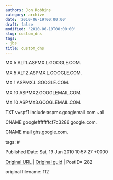 ```yaml
---
authors: Jon Robbins
category: archive
date: '2010-06-19T00:00:00'
draft: false
modified: '2010-06-19T00:00:00'
slug: custom_dns
tags:
- jbs
title: custom_dns
---
```


MX 5 ALT1.ASPMX.L.GOOGLE.COM.

 MX 5 ALT2.ASPMX.L.GOOGLE.COM.

 MX 1 ASPMX.L.GOOGLE.COM.

 MX 10 ASPMX2.GOOGLEMAIL.COM.

 MX 10 ASPMX3.GOOGLEMAIL.COM.

 TXT v=spf1 include:aspmx.googlemail.com ~all

 CNAME googleffffffffcf7c3286 google.com.

 CNAME mail ghs.google.com.

 



tags: # 


Published Date: Sat, 19 Jun 2010 10:57:27 +0000 

[Original URL](http://factorq.net/custom_dns/custom_dns/) | [Original guid](http://factorq.net/custom_dns/custom_dns/) | PostID= 282

 original filename: 112